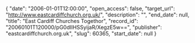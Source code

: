 {
  "date": "2006-01-01T12:00:00", 
  "open_access": false, 
  "target_url": "http://www.eastcardiffchurch.org.uk/", 
  "description": "", 
  "end_date": null, 
  "title": "East Cardiff Churches Togethor", 
  "record_id": "20060101T120000/pG0dIIHSSyijaR/XegzE5w==", 
  "publisher": "eastcardiffchurch.org.uk", 
  "slug": 60365, 
  "start_date": null
}

